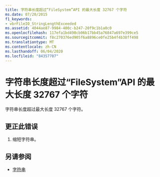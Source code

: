 ```yaml
---
title: 字符串长度超过“FileSystem”API 的最大长度 32767 个字符
ms.date: 07/20/2015
f1_keywords:
- vbrFileIO_StringLengthExceeded
ms.assetid: 4044ae87-9984-400c-b247-20f9c1b1a0c0
ms.openlocfilehash: 117efa1bd498cb06b17bb45a76847a697e399ce5
ms.sourcegitcommit: f8c270376ed905f6a8896ce0fe25b4f4b38ff498
ms.translationtype: MT
ms.contentlocale: zh-CN
ms.lasthandoff: 06/04/2020
ms.locfileid: "84357707"
---
```

# <a name="string-length-exceeds-maximum-length-of-32767-characters-for-filesystem-apis"></a>字符串长度超过“FileSystem”API 的最大长度 32767 个字符
字符串长度超过最大长度 32767 个字符。  
  
## <a name="to-correct-this-error"></a>更正此错误  
  
1. 缩短字符串。  
  
## <a name="see-also"></a>另请参阅

- [字符串](../programming-guide/language-features/strings/index.md)
